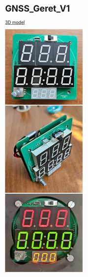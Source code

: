 # GNSS_Geret_V1

[3D model](https://github.com/xDocka15/GNSS_geret/blob/main/V1/3D_Print/stl/board.stl)

<img src="https://github.com/xDocka15/GNSS_geret/blob/main/V1/images/board1.jpg" width=50% height=50%>

<img src="https://github.com/xDocka15/GNSS_geret/blob/main/V1/images/board2.jpg" width=50% height=50%>

<img src="https://github.com/xDocka15/GNSS_geret/blob/main/V1/images/board3.png" width=50% height=50%>



